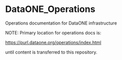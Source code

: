 # DataONE_Operations
Operations documentation for DataONE infrastructure

NOTE: Primary location for operations docs is: 

  https://purl.dataone.org/operations/index.html
  
until content is transferred to this repository.


